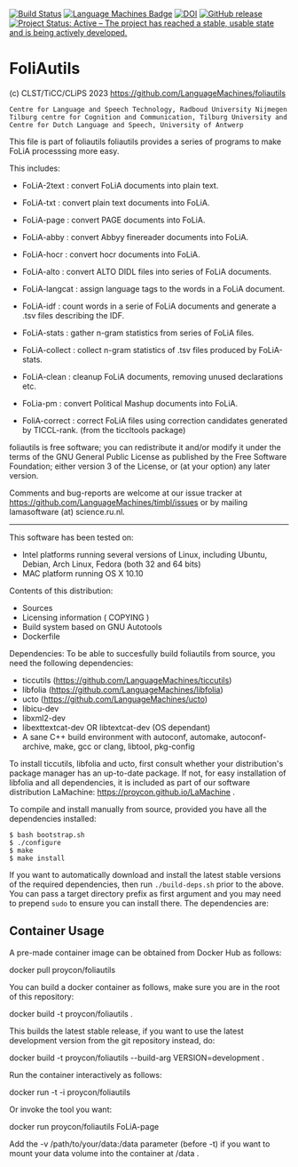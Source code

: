 [![Build Status](https://travis-ci.org/LanguageMachines/foliautils.svg?branch=master)](https://travis-ci.org/LanguageMachines/foliautils) [![Language Machines Badge](http://applejack.science.ru.nl/lamabadge.php/foliautils)](http://applejack.science.ru.nl/languagemachines/) [![DOI](https://zenodo.org/badge/36356660.svg)](https://zenodo.org/badge/latestdoi/36356660) [![GitHub release](https://img.shields.io/github/release/LanguageMachines/foliautils.svg)](https://GitHub.com/LanguageMachines/foliautils/releases/) [![Project Status: Active – The project has reached a stable, usable state and is being actively developed.](https://www.repostatus.org/badges/latest/active.svg)](https://www.repostatus.org/#active)

# FoliAutils

  (c) CLST/TiCC/CLiPS 2023
  https://github.com/LanguageMachines/foliautils

    Centre for Language and Speech Technology, Radboud University Nijmegen
    Tilburg centre for Cognition and Communication, Tilburg University and
    Centre for Dutch Language and Speech, University of Antwerp

  This file is part of foliautils
  foliautils provides a series of programs to make FoLiA processsing more
  easy.

  This includes:
  - FoLiA-2text : convert FoLiA documents into plain text.
  - FoLiA-txt   : convert plain text documents into FoLiA.
  - FoLiA-page  : convert PAGE documents into FoLiA.
  - FoLiA-abby  : convert Abbyy finereader documents into FoLiA.
  - FoLiA-hocr  : convert hocr documents into FoLiA.
  - FoLiA-alto  : convert ALTO DIDL files into series of FoLiA documents.
  - FoLiA-langcat : assign language tags to the words in a FoLiA document.

  - FoLiA-idf     : count words in a serie of FoLiA documents and generate
  		  a .tsv files describing the IDF.
  - FoLiA-stats   : gather n-gram statistics from series of FoLiA files.
  - FoLiA-collect : collect n-gram statistics of .tsv files produced by
  		  FoLiA-stats.
  - FoLiA-clean : cleanup FoLiA documents, removing unused declarations etc.
  - FoLia-pm    : convert Political Mashup documents into FoLiA.
  - FoliA-correct : correct FoLiA files using correction candidates generated by
  		  TICCL-rank. (from the ticcltools package)

  foliautils is free software; you can redistribute it and/or modify
  it under the terms of the GNU General Public License as published by
  the Free Software Foundation; either version 3 of the License, or
  (at your option) any later version.

  Comments and bug-reports are welcome at our issue tracker at
  https://github.com/LanguageMachines/timbl/issues or by mailing
  lamasoftware (at) science.ru.nl.

-----------------------------------------------------------------------

This software has been tested on:
- Intel platforms running several versions of Linux, including Ubuntu, Debian,
  Arch Linux, Fedora (both 32 and 64 bits)
- MAC platform running OS X 10.10


Contents of this distribution:
- Sources
- Licensing information ( COPYING )
- Build system based on GNU Autotools
- Dockerfile

Dependencies:
To be able to succesfully build foliautils from source, you need the following dependencies:

- ticcutils (https://github.com/LanguageMachines/ticcutils)
- libfolia (https://github.com/LanguageMachines/libfolia)
- ucto (https://github.com/LanguageMachines/ucto)
- libicu-dev
- libxml2-dev
- libexttextcat-dev OR libtextcat-dev (OS dependant)
- A sane C++ build environment with autoconf, automake, autoconf-archive, make, gcc or clang, libtool, pkg-config

To install ticcutils, libfolia and ucto, first consult whether your
distribution's package manager has an up-to-date package.
If not, for easy installation of libfolia and all dependencies, it is included
as part of our software distribution LaMachine:
https://proycon.github.io/LaMachine .

To compile and install manually from source, provided you have all the
dependencies installed:

```
$ bash bootstrap.sh
$ ./configure
$ make
$ make install
```

If you want to automatically download and install the latest stable versions of
the required dependencies, then run `./build-deps.sh` prior to the above. You
can pass a target directory prefix as first argument and you may need to
prepend `sudo` to ensure you can install there. The dependencies are:

## Container Usage

A pre-made container image can be obtained from Docker Hub as follows:

docker pull proycon/foliautils

You can build a docker container as follows, make sure you are in the root of this repository:

docker build -t proycon/foliautils .

This builds the latest stable release, if you want to use the latest development version from the git repository instead, do:

docker build -t proycon/foliautils --build-arg VERSION=development .

Run the container interactively as follows:

docker run -t -i proycon/foliautils

Or invoke the tool you want:

docker run proycon/foliautils FoLiA-page

Add the -v /path/to/your/data:/data parameter (before -t) if you want to mount your data volume into the container at /data .
